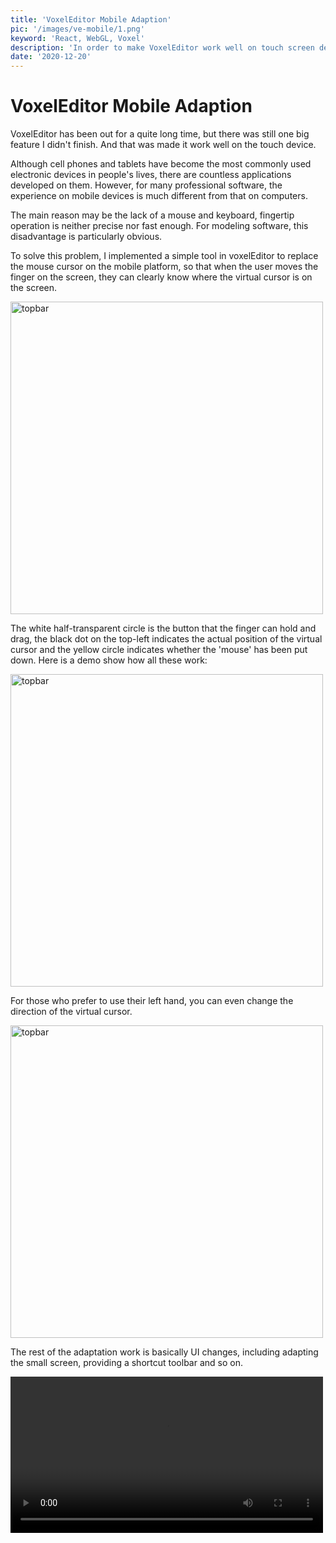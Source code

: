 ```yaml
---
title: 'VoxelEditor Mobile Adaption'
pic: '/images/ve-mobile/1.png'
keyword: 'React, WebGL, Voxel'
description: 'In order to make VoxelEditor work well on touch screen devices, I implement a virtual cursor to simulate real mouse operations.'
date: '2020-12-20'
---
```


<div class='markdown'></div>

<h1 class="text-3xl font-medium mb-2 mt-3">VoxelEditor Mobile Adaption</h1>

VoxelEditor has been out for a quite long time, but there was still one big feature I didn't finish. And that was made it work well on the touch device.

Although cell phones and tablets have become the most commonly used electronic devices in people's lives, there are countless applications developed on them. However, for many professional software, the experience on mobile devices is much different from that on computers.

The main reason may be the lack of a mouse and keyboard, fingertip operation is neither precise nor fast enough. For modeling software, this disadvantage is particularly obvious.

To solve this problem, I implemented a simple tool in voxelEditor to replace the mouse cursor on the mobile platform, so that when the user moves the finger on the screen, they can clearly know where the virtual cursor is on the screen.

<div class='m-5'></div>
<img src="/images/ve-mobile/2.png" alt="topbar" style="width:500px; margin:auto"/>
<div class='m-5'></div>

The white half-transparent circle is the button that the finger can hold and drag, the black dot on the top-left indicates the actual position of the virtual cursor and the yellow circle indicates whether the 'mouse' has been put down. Here is a demo show how all these work:

<div class='m-5'></div>
<img src="/images/ve-mobile/operation-demo.gif" alt="topbar" style="width:500px; margin:auto"/>
<div class='m-5'></div>

For those who prefer to use their left hand, you can even change the direction of the virtual cursor.

<div class='m-5'></div>
<img src="/images/ve-mobile/change-cursor-direction.gif" alt="topbar" style="width:500px; margin:auto"/>
<div class='m-5'></div>

The rest of the adaptation work is basically UI changes, including adapting the small screen, providing a shortcut toolbar and so on.

<div class='m-5'></div>
<video controls="true" alt="ui adaption" style="width:500px; margin:auto">
    <source src="/images/ve-mobile/adaption.mp4">
</video>
<div class='m-5'></div>

